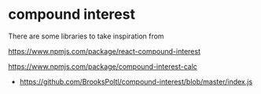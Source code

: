# compound interest

There are some libraries to take inspiration from

https://www.npmjs.com/package/react-compound-interest

https://www.npmjs.com/package/compound-interest-calc

- https://github.com/BrooksPoltl/compound-interest/blob/master/index.js
